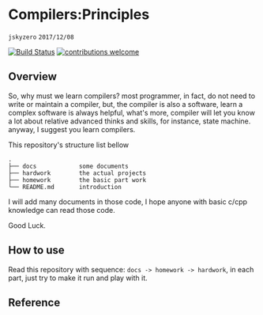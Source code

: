 # Compilers:Principles
`jskyzero` `2017/12/08`

[![Build Status](https://travis-ci.org/jskyzero/Compilers-Principles.svg?branch=master)](https://travis-ci.org/jskyzero/Compilers-Principles)
[![contributions welcome](https://img.shields.io/badge/contributions-welcome-brightgreen.svg?style=flat)](https://github.com/dwyl/esta/issues)


## Overview

So, why must we learn compilers? most programmer, in fact, do not need to write or maintain a compiler, but, the compiler is also a software, learn a complex software is always helpful, what's more, compiler will let you know a lot about relative advanced thinks and skills, for instance, state machine. anyway, I suggest you learn compilers.

This repository's structure list bellow
```
.
├── docs            some documents
├── hardwork        the actual projects
├── homework        the basic part work
└── README.md       introduction
```
I will add many documents in those code, I hope anyone with basic c/cpp knowledge can read those code. 

Good Luck.

## How to use

Read this repository with sequence: `docs -> homework -> hardwork`, in each part, just try to make it run and play with it.

## Reference

